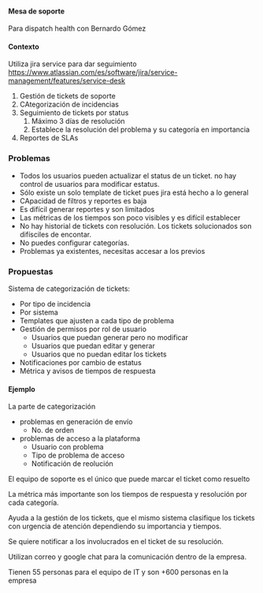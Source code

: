 #### Mesa de soporte
Para dispatch health con Bernardo Gómez

#### Contexto
Utiliza jira service para dar seguimiento https://www.atlassian.com/es/software/jira/service-management/features/service-desk
1. Gestión de tickets de soporte
2. CAtegorización de incidencias
3. Seguimiento de tickets por status
	1. Máximo 3 días de resolución
	2. Establece la resolución del problema y su categoría en importancia
4. Reportes de SLAs

### Problemas
- Todos los usuarios pueden actualizar el status de un ticket. no hay control de usuarios para modificar estatus.
- Sólo existe un solo template de ticket pues jira está hecho a lo general
- CApacidad de filtros y reportes es baja
- Es difícil generar reportes y son limitados
- Las métricas de los tiempos son poco visibles y es difícil establecer
- No hay historial de tickets con resolución. Los tickets solucionados son difísciles de encontar.
- No puedes configurar categorías.
- Problemas ya existentes, necesitas accesar a los previos
### Propuestas
Sistema de categorización de tickets:
- Por tipo de incidencia
- Por sistema
- Templates que ajusten a cada tipo de problema
- Gestión de permisos por rol de usuario
	- Usuarios que puedan generar pero no modificar
	- Usuarios que puedan editar y generar
	- Usuarios que no puedan editar los tickets
- Notificaciones por cambio de estatus
- Métrica y avisos de tiempos de respuesta

#### Ejemplo 
La parte de categorización
- problemas en generación de envío
	- No. de orden
- problemas de acceso a la plataforma
	- Usuario con problema
	- Tipo de problema de acceso
	- Notificación de reolución

El equipo de soporte es el único que puede marcar el ticket como resuelto

La métrica más importante son los tiempos de respuesta y resolución por cada categoría.

Ayuda a la gestión de los tickets, que el mismo sistema clasifique los tickets con urgencia de atención dependiendo su importancia y tiempos.

Se quiere notificar a los involucrados en el ticket de su resolución.

Utilizan correo y google chat para la comunicación dentro de la empresa.

Tienen 55 personas para el equipo de IT y son +600 personas en la empresa